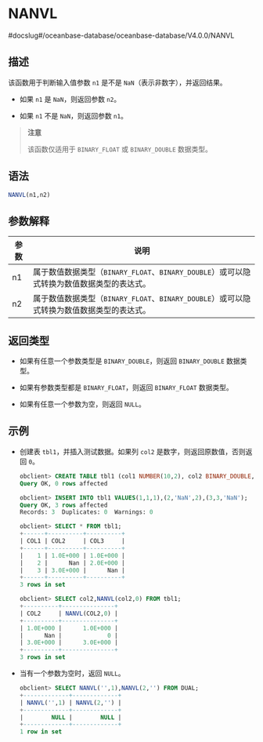 NANVL 
==========================
#docslug#/oceanbase-database/oceanbase-database/V4.0.0/NANVL


描述 
-----------------------

该函数用于判断输入值参数 `n1` 是不是 `NaN`（表示非数字），并返回结果。

* 如果 `n1` 是 `NaN`，则返回参数 `n2`。

  

* 如果 `n1` 不是 `NaN`，则返回参数 `n1`。

  



>**注意**
>
>该函数仅适用于 `BINARY_FLOAT` 或 `BINARY_DOUBLE` 数据类型。

语法 
-----------------------

```sql
NANVL(n1,n2)
```



参数解释 
-------------------------



| 参数 |                             说明                              |
|----|-------------------------------------------------------------|
| n1 | 属于数值数据类型（`BINARY_FLOAT`、`BINARY_DOUBLE`）或可以隐式转换为数值数据类型的表达式。 |
| n2 | 属于数值数据类型（`BINARY_FLOAT`、`BINARY_DOUBLE`）或可以隐式转换为数值数据类型的表达式。 |



返回类型 
-------------------------

* 如果有任意一个参数类型是 `BINARY_DOUBLE`，则返回 `BINARY_DOUBLE` 数据类型。

  

* 如果有参数类型都是 `BINARY_FLOAT`，则返回 `BINARY_FLOAT` 数据类型。

  

* 如果有任意一个参数为空，则返回 `NULL`。

  




示例 
-----------------------

* 创建表 `tbl1`，并插入测试数据。如果列 `col2` 是数字，则返回原数值，否则返回 `0`。

  ```sql
  obclient> CREATE TABLE tbl1 (col1 NUMBER(10,2), col2 BINARY_DOUBLE, col3 BINARY_FLOAT);
  Query OK, 0 rows affected
  
  obclient> INSERT INTO tbl1 VALUES(1,1,1),(2,'NaN',2),(3,3,'NaN');
  Query OK, 3 rows affected
  Records: 3  Duplicates: 0  Warnings: 0
  
  obclient> SELECT * FROM tbl1;
  +------+----------+----------+
  | COL1 | COL2     | COL3     |
  +------+----------+----------+
  |    1 | 1.0E+000 | 1.0E+000 |
  |    2 |      Nan | 2.0E+000 |
  |    3 | 3.0E+000 |      Nan |
  +------+----------+----------+
  3 rows in set
  
  obclient> SELECT col2,NANVL(col2,0) FROM tbl1;
  +----------+---------------+
  | COL2     | NANVL(COL2,0) |
  +----------+---------------+
  | 1.0E+000 |      1.0E+000 |
  |      Nan |             0 |
  | 3.0E+000 |      3.0E+000 |
  +----------+---------------+
  3 rows in set
  ```

  

* 当有一个参数为空时，返回 `NULL`。

  ```sql
  obclient> SELECT NANVL('',1),NANVL(2,'') FROM DUAL;
  +-------------+-------------+
  | NANVL('',1) | NANVL(2,'') |
  +-------------+-------------+
  |        NULL |        NULL |
  +-------------+-------------+
  1 row in set
  ```

  



